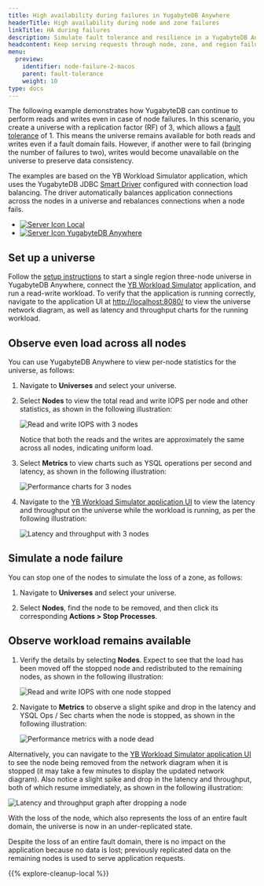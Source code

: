 ```yaml
---
title: High availability during failures in YugabyteDB Anywhere
headerTitle: High availability during node and zone failures
linkTitle: HA during failures
description: Simulate fault tolerance and resilience in a YugabyteDB Anywhere universe.
headcontent: Keep serving requests through node, zone, and region failures
menu:
  preview:
    identifier: node-failure-2-macos
    parent: fault-tolerance
    weight: 10
type: docs
---
```


The following example demonstrates how YugabyteDB can continue to perform reads and writes even in case of node failures. In this scenario, you create a universe with a replication factor (RF) of 3, which allows a [fault tolerance](../../../architecture/docdb-replication/replication/#fault-tolerance) of 1. This means the universe remains available for both reads and writes even if a fault domain fails. However, if another were to fail (bringing the number of failures to two), writes would become unavailable on the universe to preserve data consistency.

The examples are based on the YB Workload Simulator application, which uses the YugabyteDB JDBC [Smart Driver](../../../drivers-orms/smart-drivers/) configured with connection load balancing. The driver automatically balances application connections across the nodes in a universe and rebalances connections when a node fails.

<ul class="nav nav-tabs-alt nav-tabs-yb">
  <li>
    <a href="../macos/" class="nav-link">
      <img src="/icons/database.svg" alt="Server Icon">
      Local
    </a>
  </li>
  <li>
    <a href="../macos-yba/" class="nav-link active">
      <img src="/icons/server.svg" alt="Server Icon">
      YugabyteDB Anywhere
    </a>
  </li>
</ul>

## Set up a universe

Follow the [setup instructions](../../#set-up-yugabytedb-universe) to start a single region three-node universe in YugabyteDB Anywhere, connect the [YB Workload Simulator](../../#set-up-yb-workload-simulator) application, and run a read-write workload. To verify that the application is running correctly, navigate to the application UI at <http://localhost:8080/> to view the universe network diagram, as well as latency and throughput charts for the running workload.

## Observe even load across all nodes

You can use YugabyteDB Anywhere to view per-node statistics for the universe, as follows:

1. Navigate to **Universes** and select your universe.

1. Select **Nodes** to view the total read and write IOPS per node and other statistics, as shown in the following illustration:

    ![Read and write IOPS with 3 nodes](/images/ce/transactions_anywhere_observe1.png)

    Notice that both the reads and the writes are approximately the same across all nodes, indicating uniform load.

1. Select **Metrics** to view charts such as YSQL operations per second and latency, as shown in the following illustration:

    ![Performance charts for 3 nodes](/images/ce/transactions_anywhere_chart.png)

1. Navigate to the [YB Workload Simulator application UI](http://127.0.0.1:8080/) to view the latency and throughput on the universe while the workload is running, as per the following illustration:

    ![Latency and throughput with 3 nodes](/images/ce/simulation-graph-cloud.png)

## Simulate a node failure

You can stop one of the nodes to simulate the loss of a zone, as follows:

1. Navigate to **Universes** and select your universe.

1. Select **Nodes**, find the node to be removed, and then click its corresponding **Actions > Stop Processes**.

## Observe workload remains available

1. Verify the details by selecting **Nodes**. Expect to see that the load has been moved off the stopped node and redistributed to the remaining nodes, as shown in the following illustration:

    ![Read and write IOPS with one node stopped](/images/ce/stop-node-yba.png)

1. Navigate to **Metrics** to observe a slight spike and drop in the latency and YSQL Ops / Sec charts when the node is stopped, as shown in the following illustration:

    ![Performance metrics with a node dead](/images/ce/stop-node-chart-yba.png)

Alternatively, you can navigate to the [YB Workload Simulator application UI](http://127.0.0.1:8080/) to see the node being removed from the network diagram when it is stopped (it may take a few minutes to display the updated network diagram). Also notice a slight spike and drop in the latency and throughput, both of which resume immediately, as shown in the following illustration:

![Latency and throughput graph after dropping a node](/images/ce/fault-tolerance-latency-stoppednode.png)

With the loss of the node, which also represents the loss of an entire fault domain, the universe is now in an under-replicated state.

Despite the loss of an entire fault domain, there is no impact on the application because no data is lost; previously replicated data on the remaining nodes is used to serve application requests.

{{% explore-cleanup-local %}}
